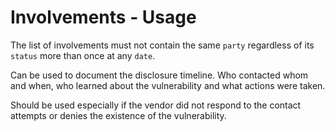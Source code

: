 # Involvements - Usage

The list of involvements must not contain the same `party` regardless of its `status` more than once at any `date`.

Can be used to document the disclosure timeline.
Who contacted whom and when, who learned about the vulnerability and what actions were taken.

Should be used especially if the vendor did not respond to the contact attempts or denies the existence of the vulnerability.
